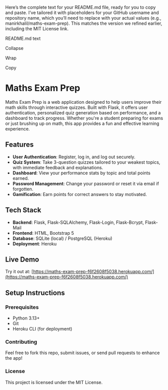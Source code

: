 Here’s the complete text for your README.md file, ready for you to copy and paste. I’ve tailored it with placeholders for your GitHub username and repository name, which you’ll need to replace with your actual values (e.g., manirkhalil/maths-exam-prep). This matches the version we refined earlier, including the MIT License link.

README.md
text

Collapse

Wrap

Copy
# Maths Exam Prep

Maths Exam Prep is a web application designed to help users improve their math skills through interactive quizzes. Built with Flask, it offers user authentication, personalized quiz generation based on performance, and a dashboard to track progress. Whether you're a student preparing for exams or just brushing up on math, this app provides a fun and effective learning experience.

## Features
- **User Authentication**: Register, log in, and log out securely.
- **Quiz System**: Take 3-question quizzes tailored to your weakest topics, with immediate feedback and explanations.
- **Dashboard**: View your performance stats by topic and total points earned.
- **Password Management**: Change your password or reset it via email if forgotten.
- **Gamification**: Earn points for correct answers to stay motivated.

## Tech Stack
- **Backend**: Flask, Flask-SQLAlchemy, Flask-Login, Flask-Bcrypt, Flask-Mail
- **Frontend**: HTML, Bootstrap 5
- **Database**: SQLite (local) / PostgreSQL (Heroku)
- **Deployment**: Heroku

## Live Demo
Try it out at: [https://maths-exam-prep-f6f2608f5038.herokuapp.com/](https://maths-exam-prep-f6f2608f5038.herokuapp.com/)

## Setup Instructions

### Prerequisites
- Python 3.13+
- Git
- Heroku CLI (for deployment)

### Contributing
Feel free to fork this repo, submit issues, or send pull requests to enhance the app!

### License
This project is licensed under the MIT License.